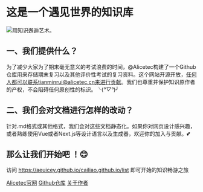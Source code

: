 # 这是一个遇见世界的知识库

![用知识邂逅艺术。](https://gcore.jsdelivr.net/gh/aeuicey/Picwent/pic/20250707152330167.png)

## 一、我们提供什么？

为了减少大家为了期末毫无意义的考试浪费的时间，@Alicetec构建了一个Github仓库用来存储期末复习以及其他评价性考试的复习资料。这个网站开源开放，任何人都可以联系tianminrui@alicetec.cn来进行贡献。我们也尊重并保护知识原作者的产权，不会阻碍任何原创性的标识。╰(*°▽°*)╯

## 二、我们会对文档进行怎样的改动？

针对.md格式或其他格式，我们会对这些文档静态化。如果你对网页设计感兴趣，或者熟练使用Vue或者Next.js等设计语言以及生成器，欢迎你的加入与贡献。💕

## 那么让我们开始吧 ！😊

访问  https://aeuicey.github.io/cailiao.github.io/list  即可开始的知识畅游之旅

 [Alicetec官网](https://www.alicetec.cn)  [Github仓库](https://github.com/aeuicey/cailiao.github.io)  [关于作者](https://aeuicey.github.io/cailiao.github.io/html/about.html)
